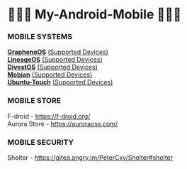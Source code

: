 # 📱📱📱 My-Android-Mobile 📱📱📱 

### MOBILE SYSTEMS
**[GraphenoOS](https://grapheneos.org/)** [(Supported Devices)](https://grapheneos.org/faq#supported-devices)  
**[LineageOS](https://wiki.lineageos.org/)** [(Supported Devices)](https://wiki.lineageos.org/devices/)  
**[DivestOS](https://divestos.org/)** [(Supported Devices)](https://divestos.org/pages/devices)  
**[Mobian](https://mobian-project.org/)** [(Supported Devices)](https://wiki.debian.org/Mobian/Devices)  
**[Ubuntu-Touch](https://ubuntu-touch.io/)** [(Supported Devices)](https://ubports.com/nl/supported-products)  

### MOBILE STORE  
F-droid - https://f-droid.org/  
Aurora Store - https://auroraoss.com/  

### MOBILE SECURITY  
Shelter - https://gitea.angry.im/PeterCxy/Shelter#shelter  





